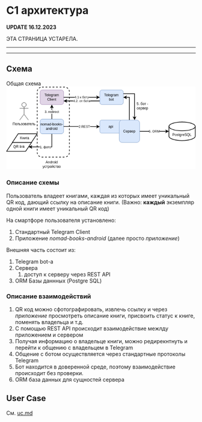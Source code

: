 # C1 архитектура

**UPDATE 16.12.2023**

ЭТА СТРАНИЦА УСТАРЕЛА.


--------

------


## Схема
Общая схема
![](pic/c1.drawio.png)

### Описание схемы

Пользователь владеет книгами, 
каждая из которых имеет уникальный QR код, дающий ссылку на 
описание книги.
(Важно: **каждый** экземпляр одной книги имеет уникальный QR код)

На смартфоре пользователя установлено:
1. Стандартный Telegram Client
2. Приложение *nomad-books-android* (далее просто *приложение*)

Внешняя часть состоит из:
1. Telegram bot-а
2. Сервера
    1. доступ к серверу через REST API
3. ORM Базы даннных (Postgre SQL)


### Описание взаимодействий

1. QR код можно сфотографировать, извлечь ссылку и через *приложение* просмотреть описание книги, присвоить статус к книге, поменять владельца и т.д.
2. С помощью REST API происходит взаимодействие межлду приложением и сервером
3. Получая информацию о владельце книги, можно редирекнтнуть и перейти к общению с владельцем в Telegram
4. Общение с ботом осуществляется через стандартные протоколы Telegram
5. Бот находится в доверенной среде, поэтому взаимодействие происходит без проверки.
6. ORM база данных для сущностей сервера


## User Case

См. [uc.md](uc.md)